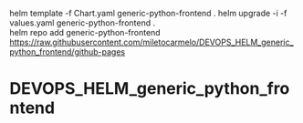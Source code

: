 helm template -f Chart.yaml generic-python-frontend .
helm upgrade -i -f values.yaml generic-python-frontend  .   
helm repo add generic-python-frontend  https://raw.githubusercontent.com/miletocarmelo/DEVOPS_HELM_generic_python_frontend/github-pages
# DEVOPS_HELM_generic_python_frontend

